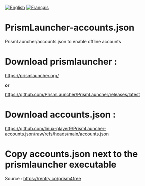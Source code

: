 [![English](https://img.shields.io/badge/Switch%20to%20English-blue.svg)](https://github.com/linux-player9/PrismLauncher-accounts.json/tree/main/README.md)
[![Français](https://img.shields.io/badge/Passer%20en%20français-red.svg)](https://github.com/linux-player9/PrismLauncher-accounts.json/tree/main/LISEZ_MOI.md)

# PrismLauncher-accounts.json
PrismLauncher/accounts.json to enable offline accounts
# Download prismlauncher :
https://prismlauncher.org/

**or**
    
https://github.com/PrismLauncher/PrismLauncher/releases/latest
# Download accounts.json :
https://github.com/linux-player9/PrismLauncher-accounts.json/raw/refs/heads/main/accounts.json
# Copy accounts.json next to the prismlauncher executable
Source :
https://rentry.co/prism4free
